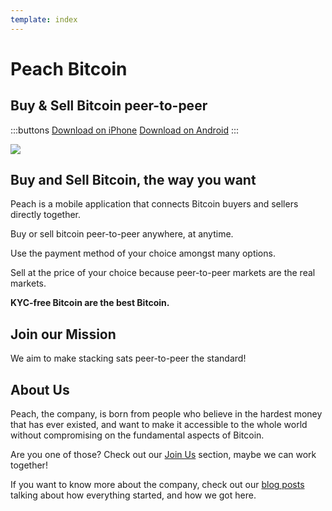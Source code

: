 ```yaml
---
template: index
---
```

<!--[teaser]-->
# Peach Bitcoin

## Buy & Sell Bitcoin <span>peer-to-peer</span>

:::buttons
[Download on iPhone]($iosUrl$)
[Download on Android]($androidUrl$)
:::

![](/img/phones.png)

<!--[top]-->
## Buy and Sell Bitcoin, the way you want

Peach is a mobile application that connects Bitcoin buyers and sellers directly together.

Buy or sell bitcoin peer-to-peer anywhere, at anytime.

Use the payment method of your choice amongst many options.

Sell at the price of your choice because peer-to-peer markets are the real markets.

**KYC-free Bitcoin are the best Bitcoin.**

<!--[mission]-->
## Join our Mission

We aim to make stacking sats peer-to-peer the standard!

<!--[about]-->
## About Us

Peach, the company, is born from people who believe in the hardest money that has ever existed, and want to make it accessible to the whole world without compromising on the fundamental aspects of Bitcoin.

Are you one of those? Check out our [Join Us](/join-us/) section, maybe we can work together!

If you want to know more about the company, check out our [blog posts](/blog/) talking about how everything started, and how we got here.
